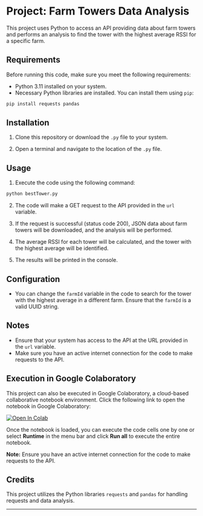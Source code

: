 ﻿# Project: Farm Towers Data Analysis

This project uses Python to access an API providing data about farm towers and performs an analysis to find the tower with the highest average RSSI for a specific farm.

## Requirements

Before running this code, make sure you meet the following requirements:

- Python 3.11 installed on your system.
- Necessary Python libraries are installed. You can install them using `pip`:

```bash
pip install requests pandas
```

## Installation

1. Clone this repository or download the `.py` file to your system.

2. Open a terminal and navigate to the location of the `.py` file.

## Usage

1. Execute the code using the following command:

```bash
python bestTower.py
```

2. The code will make a GET request to the API provided in the `url` variable.

3. If the request is successful (status code 200), JSON data about farm towers will be downloaded, and the analysis will be performed.

4. The average RSSI for each tower will be calculated, and the tower with the highest average will be identified.

5. The results will be printed in the console.

## Configuration

- You can change the `farmId` variable in the code to search for the tower with the highest average in a different farm. Ensure that the `farmId` is a valid UUID string.

## Notes

- Ensure that your system has access to the API at the URL provided in the `url` variable.
- Make sure you have an active internet connection for the code to make requests to the API.

## Execution in Google Colaboratory

This project can also be executed in Google Colaboratory, a cloud-based collaborative notebook environment. Click the following link to open the notebook in Google Colaboratory:

[![Open In Colab](https://colab.research.google.com/assets/colab-badge.svg)](https://colab.research.google.com/drive/1yOxzZ65xsx9vLyKCh-GofpZhbnahwMOI?usp=sharing#scrollTo=SYUY45DynjdI)

Once the notebook is loaded, you can execute the code cells one by one or select **Runtime** in the menu bar and click **Run all** to execute the entire notebook.

**Note:** Ensure you have an active internet connection for the code to make requests to the API.

## Credits

This project utilizes the Python libraries `requests` and `pandas` for handling requests and data analysis.

---
